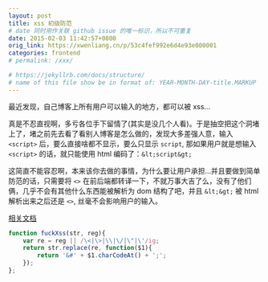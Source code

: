 ```yaml
---
layout: post
title: xss 初级防范
# date 同时用作关联 github issue 的唯一标识，所以不可重复
date: 2015-02-03 11:42:57+0800
orig_link: https://xwenliang.cn/p/53c4fef992e6d4e93e000001
categories: frontend
# permalink: /xxx/

# https://jekyllrb.com/docs/structure/
# name of this file show be in format of: YEAR-MONTH-DAY-title.MARKUP
---
```



最近发现，自己博客上所有用户可以输入的地方，都可以被 xss...  

真是不忍直视啊，多亏各位手下留情了(其实是没几个人看)。于是抽空把这个洞堵上了，堵之前先去看了看别人博客是怎么做的，发现大多差强人意，输入 `<script>` 后，要么直接啥都不显示，要么只显示 `script`, 那如果用户就是想输入 `<script>` 的话，就只能使用 html 编码了：`&lt;script&gt;`  

这简直不能容忍啊，本来该你去做的事情，为什么要让用户承担...并且要做到简单防范的话，只需要将 `<>` 在前后端都转译一下，不就万事大吉了么，没有了他们俩，几乎不会有其他什么东西能被解析为 dom 结构了吧，并且 `&lt;&gt;` 被 html 解析出来之后还是 `<>`, 丝毫不会影响用户的输入。  

[相关文档](http://114.xixik.com/character/)  

```javascript
function fuckXss(str, reg){
    var re = reg || /\<|\>|\\|\/|\"|\'/ig;
    return str.replace(re, function($1){
        return '&#' + $1.charCodeAt() + ';';
    });
};
```

